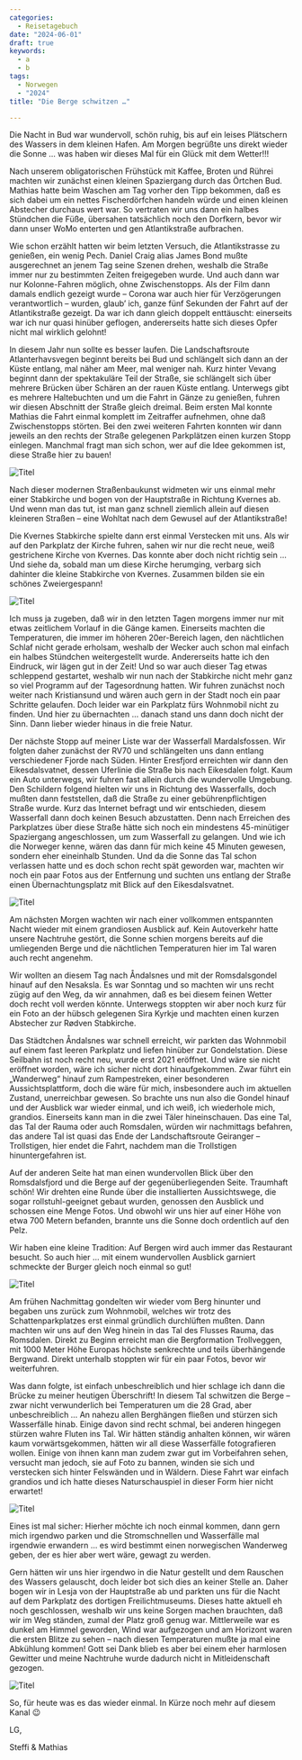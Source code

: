 ```yaml
---
categories:
  - Reisetagebuch
date: "2024-06-01"
draft: true
keywords:
  - a
  - b
tags:
  - Norwegen
  - "2024"
title: "Die Berge schwitzen …"

---
```


Die Nacht in Bud war wundervoll, schön ruhig, bis auf ein leises Plätschern
des Wassers in dem kleinen Hafen. Am Morgen begrüßte uns direkt wieder die
Sonne … was haben wir dieses Mal für ein Glück mit dem Wetter!!!

Nach unserem obligatorischen Frühstück mit Kaffee, Broten und Rührei machten wir
zunächst einen kleinen Spaziergang durch das Örtchen Bud. Mathias hatte beim
Waschen am Tag vorher den Tipp bekommen, daß es sich dabei um ein nettes
Fischerdörfchen handeln würde und einen kleinen Abstecher durchaus wert war. So
vertraten wir uns dann ein halbes Stündchen die Füße, übersahen tatsächlich noch
den Dorfkern, bevor wir dann unser WoMo enterten und gen Atlantikstraße
aufbrachen.

Wie schon erzählt hatten wir beim letzten Versuch, die Atlantikstrasse zu
genießen, ein wenig Pech. Daniel Craig alias James Bond mußte ausgerechnet an
jenem Tag seine Szenen drehen, weshalb die Straße immer nur zu bestimmten Zeiten
freigegeben wurde. Und auch dann war nur Kolonne-Fahren möglich, ohne
Zwischenstopps. Als der Film dann damals endlich gezeigt wurde – Corona war auch
hier für Verzögerungen verantwortlich – wurden, glaub’ ich, ganze fünf
Sekunden der Fahrt auf der Atlantikstraße gezeigt. Da war ich dann gleich
doppelt enttäuscht: einerseits war ich nur quasi hinüber geflogen, andererseits
hatte sich dieses Opfer nicht mal wirklich gelohnt!

In diesem Jahr nun sollte es besser laufen. Die Landschaftsroute
Atlanterhavsvegen beginnt bereits bei Bud und schlängelt sich dann an der Küste
entlang, mal näher am Meer, mal weniger nah. Kurz hinter Vevang beginnt dann der
spektakuläre Teil der Straße, sie schlängelt sich über mehrere Brücken über
Schären an der rauen Küste entlang. Unterwegs gibt es mehrere Haltebuchten und
um die Fahrt in Gänze zu genießen, fuhren wir diesen Abschnitt der Straße gleich
dreimal. Beim ersten Mal konnte Mathias die Fahrt einmal komplett im Zeitraffer
aufnehmen, ohne daß Zwischenstopps störten. Bei den zwei weiteren Fahrten
konnten wir dann jeweils an den rechts der Straße gelegenen Parkplätzen einen
kurzen Stopp einlegen. Manchmal fragt man sich schon, wer auf die Idee gekommen
ist, diese Straße hier zu bauen!

![Titel](/images/dddD)
<!-- Fischerdörfchen Bud -->
<!-- Besser kann man nicht campen! -->
<!-- Aussichtspunkt Eldhusøya an der Atlantikstraße -->
<!-- Storseisundbrua -->
<!-- Storseisundbrua -->
<!-- Die Brücken werden auch von den Vögeln für Ihre Nistplätze genutzt! -->

Nach dieser modernen Straßenbaukunst widmeten wir uns einmal mehr einer
Stabkirche und bogen von der Hauptstraße in Richtung Kvernes ab. Und wenn man
das tut, ist man ganz schnell ziemlich allein auf diesen kleineren Straßen –
eine Wohltat nach dem Gewusel auf der Atlantikstraße!

Die Kvernes Stabkirche spielte dann erst einmal Verstecken mit uns. Als wir auf
den Parkplatz der Kirche fuhren, sahen wir nur die recht neue, weiß gestrichene
Kirche von Kvernes. Das konnte aber doch nicht richtig sein ... Und siehe da,
sobald man um diese Kirche herumging, verbarg sich dahinter die kleine
Stabkirche von Kvernes. Zusammen bilden sie ein schönes Zweiergespann!

![Titel](...)
<!-- Alt und neu in Kvernes -->
<!-- Stabkirche von Kvernes -->

Ich muss ja zugeben, daß wir in den letzten Tagen morgens immer nur mit etwas
zeitlichem Vorlauf in die Gänge kamen. Einerseits machten die Temperaturen, die
immer im höheren 20er-Bereich lagen, den nächtlichen Schlaf nicht gerade
erholsam, weshalb der Wecker auch schon mal einfach ein halbes Stündchen
weitergestellt wurde. Andererseits hatte ich den Eindruck, wir lägen gut in der
Zeit! Und so war auch dieser Tag etwas schleppend gestartet, weshalb wir nun
nach der Stabkirche nicht mehr ganz so viel Programm auf der Tagesordnung
hatten. Wir fuhren zunächst noch weiter nach Kristiansund und wären auch gern in
der Stadt noch ein paar Schritte gelaufen. Doch leider war ein Parkplatz fürs
Wohnmobil nicht zu finden. Und hier zu übernachten … danach stand uns dann doch
nicht der Sinn. Dann lieber wieder hinaus in die freie Natur.

Der nächste Stopp auf meiner Liste war der Wasserfall Mardalsfossen. Wir folgten
daher zunächst der RV70 und schlängelten uns dann entlang verschiedener Fjorde
nach Süden. Hinter Eresfjord erreichten wir dann den Eikesdalsvatnet, dessen
Uferlinie die Straße bis nach Eikesdalen folgt. Kaum ein Auto unterwegs, wir
fuhren fast allein durch die wundervolle Umgebung. Den Schildern folgend hielten
wir uns in Richtung des Wasserfalls, doch mußten dann feststellen, daß die
Straße zu einer gebührenpflichtigen Straße wurde. Kurz das Internet befragt und
wir entschieden, diesem Wasserfall dann doch keinen Besuch abzustatten. Denn
nach Erreichen des Parkplatzes über diese Straße hätte sich noch ein mindestens
45-minütiger Spaziergang angeschlossen, um zum Wasserfall zu gelangen. Und wie
ich die Norweger kenne, wären das dann für mich keine 45 Minuten gewesen,
sondern eher eineinhalb Stunden. Und da die Sonne das Tal schon verlassen hatte
und es doch schon recht spät geworden war, machten wir noch ein paar Fotos
aus der Entfernung und suchten uns entlang der Straße einen Übernachtungsplatz
mit Blick
auf den Eikesdalsvatnet.

![Titel](...)
<!-- Mardalsfossen aus der Entfernung -->
<!-- Am Eikesdalsvatnet -->

Am nächsten Morgen wachten wir nach einer vollkommen entspannten Nacht wieder
mit einem grandiosen Ausblick auf. Kein Autoverkehr hatte unsere Nachtruhe
gestört, die Sonne schien morgens bereits auf die umliegenden Berge und die
nächtlichen Temperaturen hier im Tal waren auch recht angenehm.

Wir wollten an diesem Tag nach Åndalsnes und mit der Romsdalsgondel hinauf auf
den Nesaksla. Es war Sonntag und so machten wir uns recht zügig auf den Weg, da
wir annahmen, daß es bei diesem feinen Wetter doch recht voll werden könnte.
Unterwegs stoppten wir aber noch kurz für ein Foto an der hübsch gelegenen Sira
Kyrkje und machten einen kurzen Abstecher zur Rødven Stabkirche.

Das Städtchen Åndalsnes war schnell erreicht, wir parkten das Wohnmobil auf
einem fast leeren Parkplatz und liefen hinüber zur Gondelstation. Diese Seilbahn
ist noch recht neu, wurde erst 2021 eröffnet. Und wäre sie nicht eröffnet
worden, wäre ich sicher nicht dort hinaufgekommen. Zwar führt ein „Wanderweg“
hinauf zum Rampestreken, einer besonderen Aussichtsplattform, doch die wäre für
mich, insbesondere auch im aktuellen Zustand, unerreichbar gewesen. So brachte
uns nun also die Gondel hinauf und der Ausblick war wieder einmal, und ich weiß,
ich wiederhole mich, grandios. Einerseits kann man in die zwei Täler
hineinschauen. Das eine Tal, das Tal der Rauma oder auch Romsdalen, würden wir
nachmittags befahren, das andere Tal ist quasi das Ende der Landschaftsroute
Geiranger – Trollstigen, hier endet die Fahrt, nachdem man die Trollstigen
hinuntergefahren ist.

Auf der anderen Seite hat man einen wundervollen Blick über den Romsdalsfjord
und die Berge auf der gegenüberliegenden Seite. Traumhaft schön! Wir drehten
eine Runde über die installierten Aussichtswege, die sogar rollstuhl-geeignet
gebaut wurden, genossen den Ausblick und schossen eine Menge Fotos. Und obwohl
wir uns hier auf einer Höhe von etwa 700 Metern befanden, brannte uns die Sonne
doch ordentlich auf den Pelz.

Wir haben eine kleine Tradition: Auf Bergen wird auch immer das Restaurant
besucht. So auch hier … mit einem wundervollen Ausblick garniert schmeckte der
Burger gleich noch einmal so gut!

![Titel](...)
<!-- Blick am Morgen aus dem Wohnmobil über den Eikesdalsvatnet -->
<!-- Sira kyrkje -->
<!-- Lupinen am Wegesrand -->
<!-- Rødven Stave Church – alt und neu einträchtig beisammen! -->
<!-- Romsdalsgondola -->
<!-- Blick vom Nesaksla, rechts das Tal der Trollstigen, links das Tal des Flusses
Rauma -->
<!-- Blick hinab auf Åndalsnes -->
<!-- Bergstation der Romsdalsgondola -->
<!-- Blick hinab auf das Ende des Romsdalsfjord -->

Am frühen Nachmittag gondelten wir wieder vom Berg hinunter und begaben uns
zurück zum Wohnmobil, welches wir trotz des Schattenparkplatzes erst einmal
gründlich durchlüften mußten. Dann machten wir uns auf den Weg hinein in das Tal
des Flusses Rauma, das Romsdalen. Direkt zu Beginn erreicht man die
Bergformation Trollveggen, mit 1000 Meter Höhe Europas höchste senkrechte und
teils überhängende Bergwand. Direkt unterhalb stoppten wir für ein paar Fotos,
bevor wir weiterfuhren.

Was dann folgte, ist einfach unbeschreiblich und hier schlage ich dann die
Brücke zu meiner heutigen Überschrift! In diesem Tal schwitzen die Berge – zwar
nicht verwunderlich bei Temperaturen um die 28 Grad, aber unbeschreiblich … An
nahezu allen Berghängen fließen und stürzen sich Wasserfälle hinab. Einige davon
sind recht schmal, bei anderen hingegen stürzen wahre Fluten ins Tal. Wir hätten
ständig anhalten können, wir wären kaum vorwärtsgekommen, hätten wir all diese
Wasserfälle fotografieren wollen. Einige von ihnen kann man zudem zwar gut im
Vorbeifahren sehen, versucht man jedoch, sie auf Foto zu bannen, winden sie sich
und verstecken sich hinter Felswänden und in Wäldern. Diese Fahrt war einfach
grandios und ich hatte dieses Naturschauspiel in dieser Form hier nicht
erwartet!

![Titel](...)
<!-- Trollveggen ohne Troll – undenkbar! -->
<!-- Trollveggen -->
<!-- Kors Kyrkje mit einem der unzähligen Wasserfälle im Hintergrund -->
<!-- Slettafossen -->
<!-- Romsdalen Bridge -->

Eines ist mal sicher: Hierher möchte ich noch einmal kommen, dann gern mich
irgendwo parken und die Stromschnellen und Wasserfälle mal irgendwie erwandern …
es wird bestimmt einen norwegischen Wanderweg geben, der es hier aber wert wäre,
gewagt zu werden.

Gern hätten wir uns hier irgendwo in die Natur gestellt und dem Rauschen des
Wassers gelauscht, doch leider bot sich dies an keiner Stelle an. Daher bogen
wir in Lesja von der Hauptstraße ab und parkten uns für die Nacht auf dem
Parkplatz des dortigen Freilichtmuseums. Dieses hatte aktuell eh noch
geschlossen, weshalb wir uns keine Sorgen machen brauchten, daß wir im Weg
ständen, zumal der Platz groß genug war. Mittlerweile war es dunkel am Himmel
geworden, Wind war aufgezogen und am Horizont waren die ersten Blitze zu sehen –
nach diesen Temperaturen mußte ja mal eine Abkühlung kommen! Gott sei Dank blieb
es aber bei einem eher harmlosen Gewitter und meine Nachtruhe wurde dadurch
nicht in Mitleidenschaft gezogen.

![Titel](...)
<!-- Lesja Kyrkje -->

So, für heute was es das wieder einmal. In Kürze noch mehr auf diesem Kanal 😉

LG,

Steffi & Mathias

